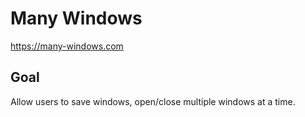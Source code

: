# Many Windows

https://many-windows.com

## Goal

Allow users to save windows, open/close multiple windows at a time.

